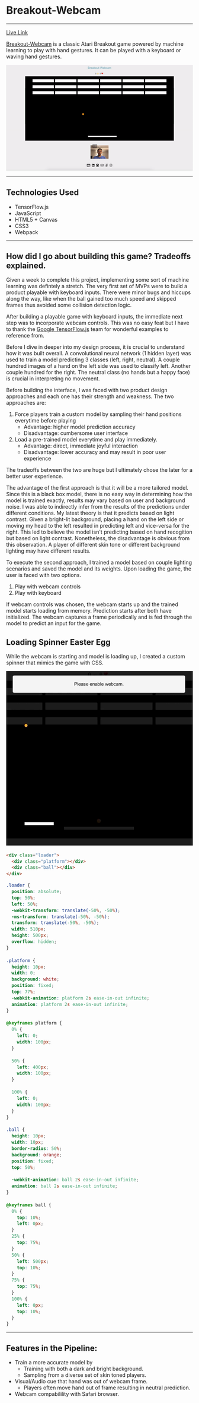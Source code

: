 # Breakout-Webcam

___
[Live Link](https://huangtonyj.github.io/Breakout-Webcam/)

[Breakout-Webcam](https://huangtonyj.github.io/Breakout-Webcam/) is a classic Atari Breakout game powered by machine learning to play with hand gestures. It can be played with a keyboard or waving hand gestures.

![alt text](assets/images/breakout.gif "Breakout Intro GIF")

___

## Technologies Used

* TensorFlow.js
* JavaScript
* HTML5 + Canvas
* CSS3
* Webpack

___

## How did I go about building this game? Tradeoffs explained.

Given a week to complete this project, implementing some sort of machine learning was defintely a stretch. The very first set of MVPs were to build a product playable with keyboard inputs. There were minor bugs and hiccups along the way, like when the ball gained too much speed and skipped frames thus avoided some collision detection logic.

After building a playable game with keyboard inputs, the immediate next step was to incorporate webcam controls. This was no easy feat but I have to thank the [Google TensorFlow.js](https://js.tensorflow.org/) team for wonderful examples to reference from. 

Before I dive in deeper into my design process, it is crucial to understand how it was built overall. A convolutional neural network (1 hidden layer) was used to train a model predicting 3 classes (left, right, neutral). A couple hundred images of a hand on the left side was used to classify left. Another couple hundred for the right. The neutral class (no hands but a happy face) is crucial in interpreting no movement.

Before building the interface, I was faced with two product design approaches and each one has their strength and weakness. The two approaches are:

1. Force players train a custom model by sampling their hand positions everytime before playing
    * Advantage: higher model prediction accuracy
    * Disadvantage: cumbersome user interface
2. Load a pre-trained model everytime and play immediately.
    * Advantage: direct, immediate joyful interaction
    * Disadvantage: lower accuracy and may result in poor user experience

The tradeoffs between the two are huge but I ultimately chose the later for a better user experience.

The advantage of the first approach is that it will be a more tailored model. Since this is a black box model, there is no easy way in determining how the model is trained exactly, results may vary based on user and background noise. I was able to indirectly infer from the results of the predictions under different conditions. My latest theory is that it predicts based on light contrast. Given a bright-lit background, placing a hand on the left side or moving my head to the left resulted in predicting left and vice-versa for the right. This led to believe the model isn't predicting based on hand recogition but based on light contrast. Nonetheless, the disadvantage is obvious from this observation. A player of different skin tone or different background lighting may have different results.

To execute the second approach, I trained a model based on couple lighting scenarios and saved the model and its weights. Upon loading the game, the user is faced with two options.

1. Play with webcam controls
2. Play with keyboard

If webcam controls was chosen, the webcam starts up and the trained model starts loading from memory. Prediction starts after both have initialized. The webcam captures a frame periodically and is fed through the model to predict an input for the game.

## Loading Spinner Easter Egg

While the webcam is starting and model is loading up, I created a custom spinner that mimics the game with CSS.

![alt text](assets/images/breakout-loading-spinner.gif "Breakout Loading Spinner GIF")

```html
<div class="loader">
  <div class="platform"></div>
  <div class="ball"></div>
</div>
```

```css
.loader {
  position: absolute;
  top: 50%;
  left: 50%;
  -webkit-transform: translate(-50%, -50%);
  -ms-transform: translate(-50%, -50%);
  transform: translate(-50%, -50%);
  width: 510px;
  height: 500px;
  overflow: hidden;
}

.platform {
  height: 10px;
  width: 0;
  background: white;
  position: fixed;
  top: 77%;
  -webkit-animation: platform 2s ease-in-out infinite;
  animation: platform 2s ease-in-out infinite;
}

@keyframes platform {
  0% {
    left: 0;
    width: 100px;
  }

  50% {
    left: 400px;
    width: 100px;
  }

  100% {
    left: 0;
    width: 100px;
  }
}

.ball {
  height: 10px;
  width: 10px;
  border-radius: 50%;
  background: orange;
  position: fixed;
  top: 50%;

  -webkit-animation: ball 2s ease-in-out infinite;
  animation: ball 2s ease-in-out infinite;
}

@keyframes ball {
  0% {
    top: 10%;
    left: 0px;
  }
  25% {
    top: 75%;
  }
  50% {
    left: 500px;
    top: 10%;
  }
  75% {
    top: 75%;
  } 
  100% {
    left: 0px;
    top: 10%;
  }
}
```

___

## Features in the Pipeline:

* Train a more accurate model by
    * Training with both a dark and bright background.
    * Sampling from a diverse set of skin toned players.
* Visual/Audio cue that hand was out of webcam frame.
    * Players often move hand out of frame resulting in neutral prediction.
* Webcam compabilility with Safari browser.